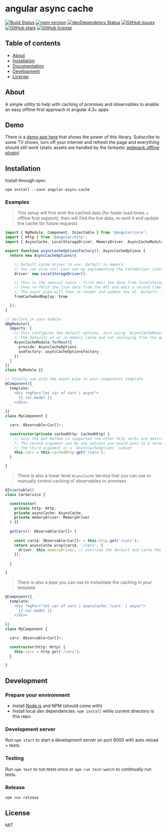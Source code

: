 # angular async cache
[![Build Status](https://travis-ci.org/mattlewis92/angular-async-cache.svg?branch=master)](https://travis-ci.org/mattlewis92/angular-async-cache)
[![npm version](https://badge.fury.io/js/angular-async-cache.svg)](http://badge.fury.io/js/angular-async-cache)
[![devDependency Status](https://david-dm.org/mattlewis92/angular-async-cache/dev-status.svg)](https://david-dm.org/mattlewis92/angular-async-cache#info=devDependencies)
[![GitHub issues](https://img.shields.io/github/issues/mattlewis92/angular-async-cache.svg)](https://github.com/mattlewis92/angular-async-cache/issues)
[![GitHub stars](https://img.shields.io/github/stars/mattlewis92/angular-async-cache.svg)](https://github.com/mattlewis92/angular-async-cache/stargazers)
[![GitHub license](https://img.shields.io/badge/license-MIT-blue.svg)](https://raw.githubusercontent.com/mattlewis92/angular-async-cache/master/LICENSE)

## Table of contents

- [About](#about)
- [Installation](#installation)
- [Documentation](#documentation)
- [Development](#development)
- [License](#licence)

## About

A simple utility to help with caching of promises and observables to enable an easy offline first approach in angular 4.3+ apps

## Demo
There is a [demo app here](http://mattlewis92.github.io/angular2-tv-tracker/) that shows the power of this library. Subscribe to some TV shows, turn off your internet and refresh the page and everything should still work (static assets are handled by the fantastic [webpack offline plugin](https://github.com/NekR/offline-plugin))

## Installation

Install through npm:
```
npm install --save angular-async-cache
```

### Examples

> This setup will first emit the cached data (for faster load times + offline first support), then will find the live data, re-emit it and update the cache for future requests

```typescript
import { NgModule, Component, Injectable } from '@angular/core';
import { Http } from '@angular/http';
import { AsyncCache, LocalStorageDriver, MemoryDriver, AsyncCacheModule, AsyncCacheOptions, CachedHttp } from 'angular-async-cache';

export function asyncCacheOptionsFactory(): AsyncCacheOptions {
  return new AsyncCacheOptions({

    // Default cache driver to use. Default in memory. 
    // You can also roll your own by implementing the CacheDriver interface
    driver: new LocalStorageDriver(),

    // this is the special sauce - first emit the data from localstorage, 
    // then re-fetch the live data from the API and emit a second time. 
    // The async pipe will then re-render and update the UI. Default: false
    fromCacheAndReplay: true

  });
}

// declare in your module
@NgModule({
  imports: [
    // this configures the default options. Just using `AsyncCacheModule.forRoot()` will use 
    // the defaults of an in memory cache and not replaying from the api
    AsyncCacheModule.forRoot({
      provide: AsyncCacheOptions,
      useFactory: asyncCacheOptionsFactory
    })
  ]
})
class MyModule {}

// finally use with the async pipe in your components template
@Component({
  template: `
    <div *ngFor="let car of cars | async">
      {{ car.model }}
    </div>
  `
})
class MyComponent {

  cars: Observable<Car[]>;

  constructor(private cachedHttp: CachedHttp) {
    // only the get method is supported (as other http verbs are destructive)
    // The second argument can be any options you would pass to a normal http get call
    // The third argument is a `AsyncCacheOptions` subset
    this.cars = this.cachedHttp.get('/cars');
  }

}
```

> There is also a lower level `AsyncCache` service that you can use to manually control caching of observables or promises

```typescript
@Injectable()
class CarService {

  constructor(
    private http: Http, 
    private asyncCache: AsyncCache, 
    private memoryDriver: MemoryDriver
  ) {}
  
  getCars(): Observable<Car[]> {
  
    const cars$: Observable<Car[]> = this.http.get('/cars');
    return asyncCache.wrap(cars$, '/cars', {
      driver: this.memoryDriver, // override the default and cache the data in memory
    });
  
  }

}
```

> There is also a pipe you can use to instantiate the caching in your template

```typescript
@Component({
  template: `
    <div *ngFor="let car of cars | asyncCache:'/cars' | async">
      {{ car.model }}
    </div>
  `
})
class MyComponent {

  cars: Observable<Car[]>;

  constructor(http: Http) {
    this.cars = http.get('/cars');
  }

}
```

## Development

### Prepare your environment
* Install [Node.js](http://nodejs.org/) and NPM (should come with)
* Install local dev dependencies: `npm install` while current directory is this repo

### Development server
Run `npm start` to start a development server on port 8000 with auto reload + tests.

### Testing
Run `npm test` to run tests once or `npm run test:watch` to continually run tests.

### Release
```bash
npm run release
```

## License

MIT
